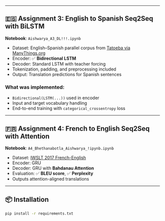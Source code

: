 
---

## 🇪🇸 Assignment 3: English to Spanish Seq2Seq with BiLSTM

**Notebook**: `Aishwarya_A3_DL!!!.ipynb`

- Dataset: English–Spanish parallel corpus from [Tatoeba via ManyThings.org](http://www.manythings.org/anki/)
- Encoder: ✅ **Bidirectional LSTM**
- Decoder: Standard LSTM with teacher forcing
- Tokenization, padding, and preprocessing included
- Output: Translation predictions for Spanish sentences

### What was implemented:
- `Bidirectional(LSTM(...))` used in encoder
- Input and target vocabulary handling
- End-to-end training with `categorical_crossentropy` loss

---

## 🇫🇷 Assignment 4: French to English Seq2Seq with Attention

**Notebook**: `A4_Bhethanabotla_Aishwarya_!ipynb.ipynb`

- Dataset: [IWSLT 2017 French-English](https://huggingface.co/datasets/iwslt2017)
- Encoder: GRU
- Decoder: GRU with **Bahdanau Attention**
- Evaluation: ✅ **BLEU score**, ✅ **Perplexity**
- Outputs attention-aligned translations

---

## 📦 Installation

```bash
pip install -r requirements.txt


